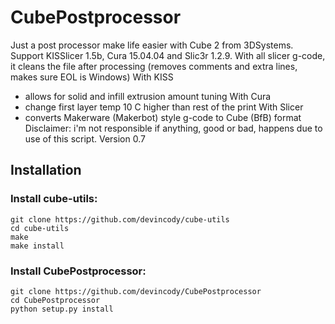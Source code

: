 # CubePostprocessor
Just a post processor make life easier with Cube 2 from 3DSystems.
Support KISSlicer 1.5b, Cura 15.04.04 and Slic3r 1.2.9.
With all slicer g-code, it cleans the file after processing (removes comments and extra lines, makes sure EOL is Windows)
With KISS
 - allows for solid and infill extrusion amount tuning
With Cura
 - change first layer temp 10 C higher than rest of the print
With Slicer
 - converts Makerware (Makerbot) style g-code to Cube (BfB) format
Disclaimer: i'm not responsible if anything, good or bad, happens due to use of this script.
Version 0.7



## Installation

### Install cube-utils:
    git clone https://github.com/devincody/cube-utils
    cd cube-utils
    make
    make install
    
### Install CubePostprocessor:
    git clone https://github.com/devincody/CubePostprocessor
    cd CubePostprocessor
    python setup.py install
